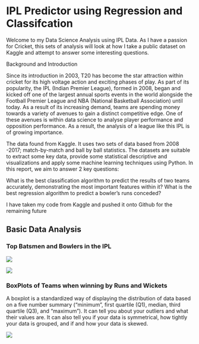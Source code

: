 # IPL Predictor using Regression and Classifcation

Welcome to my Data Science Analysis using IPL Data. As I have a passion for Cricket, this sets of analysis will look at how I take a public dataset on Kaggle and attempt to answer some interesting questions.

Background and Introduction

Since its introduction in 2003, T20 has become the star attraction within cricket for its high voltage action and exciting phases of play. As part of its popularity, the IPL (Indian Premier League), formed in 2008, began and kicked off one of the largest annual sports events in the world alongside the Football Premier League and NBA (National Basketball Association) until today. As a result of its increasing demand, teams are spending money towards a variety of avenues to gain a distinct competitive edge. One of these avenues is within data science to analyse player performance and opposition performance. As a result, the analysis of a league like this IPL is of growing importance. 

The data found from Kaggle. It uses two sets of data based from 2008 -2017; match-by-match and ball by ball statistics. The datasets are suitable to extract some key data, provide some statistical descriptive and visualizations and apply some machine learning techniques using Python. In this report, we aim to answer 2 key questions:

What is the best classification algorithm to predict the results of two teams accurately, demonstrating the most important features within it? What is the best regression algorithm to predict a bowler’s runs conceded?

I have taken my code from Kaggle and pushed it onto Github for the remaining future

## Basic Data Analysis
### Top Batsmen and Bowlers in the IPL

![](https://github.com/AadilMalik94/IPL-Predictor-using-Regression-and-Classifcation/blob/main/TopBatsmen.PNG)

![](https://github.com/AadilMalik94/IPL-Predictor-using-Regression-and-Classifcation/blob/main/TopBowlers.PNG)

### BoxPlots of Teams when winning by Runs and Wickets

A boxplot is a standardized way of displaying the distribution of data based on a five number summary (“minimum”, first quartile (Q1), median, third quartile (Q3), and “maximum”). It can tell you about your outliers and what their values are. It can also tell you if your data is symmetrical, how tightly your data is grouped, and if and how your data is skewed.

![](https://github.com/AadilMalik94/IPL-Predictor-using-Regression-and-Classifcation/blob/main/WinningMarginsTeams.PNG)
